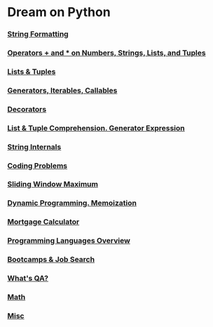 # Dream on Python

### [String Formatting](strings_and_string_formatting.md)

### [Operators + and * on Numbers, Strings, Lists, and Tuples](operations_plus_product_on_numbers_strings_lists_tuples.md)

### [Lists & Tuples](lists_and_tuples.md)

### [Generators, Iterables, Callables](generators_iterables_callables.md)

### [Decorators](decorators.md)

### [List & Tuple Comprehension. Generator Expression](list_tuple_generator_comprehensions.md)

### [String Internals](string_internals.md)

### [Coding Problems](solving_coding_problems.md)

### [Sliding Window Maximum](leetcode_239.md)

### [Dynamic Programming. Memoization](dynamic_programming.md)

### [Mortgage Calculator](mortgage_calculator.md)

### [Programming Languages Overview](programming_languages_overview.md)

### [Bootcamps & Job Search](bootcamps_job_search.md)

### [What's QA?](qa.md)

### [Math](math.md)

### [Misc](misc.md)
